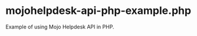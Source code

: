 mojohelpdesk-api-php-example.php
================================

Example of using Mojo Helpdesk API in PHP.
